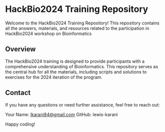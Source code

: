 # HackBio2024 Training Repository

Welcome to the HackBio2024 Training Repository! This repository contains all the answers, materials, and resources related to the participation in HackBio2024 workshop on Bioinformatics

## Overview
The HackBio2024 training is designed to provide participants with a comprehensive understanding of Bioinformatics. This repository serves as the central hub for all the materials, including scripts and solutions to exercises for the 2024 iteration of the program. 

## Contact
If you have any questions or need further assistance, feel free to reach out:

Your Name: lkarani84@gmail.com
GitHub: lewis-karani

Happy coding!
